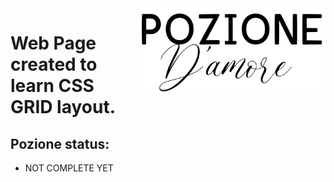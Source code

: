 <img src="imagens/logo.png" align="right" width="300">

# Web Page created to learn CSS GRID layout.
 
 ## Pozione status:
 * NOT COMPLETE YET
